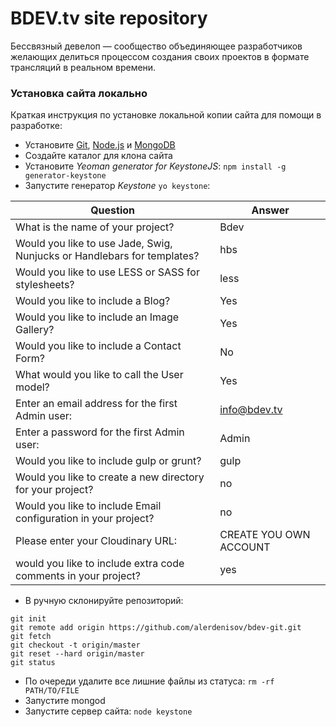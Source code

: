 # BDEV.tv site repository

Бессвязный девелоп — сообщество объединяющее разработчиков желающих делиться процессом создания своих проектов в формате трансляций в реальном времени.

### Установка сайта локально
Краткая инструкция по установке локальной копии сайта для помощи в разработке:
* Установите [Git](https://git-scm.com/), [Node.js](https://nodejs.org) и [MongoDB](www.mongodb.org)
* Создайте каталог для клона сайта
* Установите *Yeoman generator for KeystoneJS*:  ```npm install -g generator-keystone```
* Запустите генератор *Keystone* ```yo keystone```:

| Question | Answer |
| ------------- |-------------|
| What is the name of your project? | Bdev |
| Would you like to use Jade, Swig, Nunjucks or Handlebars for templates? | hbs |
| Would you like to use LESS or SASS for stylesheets? | less |
| Would you like to include a Blog?	| Yes |
| Would you like to include an Image Gallery?	| Yes |
| Would you like to include a Contact Form? 	| No |
| What would you like to call the User model?	| Yes |
| Enter an email address for the first Admin user: 	| info@bdev.tv |
| Enter a password for the first Admin user:	| Admin |
| Would you like to include gulp or grunt?	| gulp |
| Would you like to create a new directory for your project?	| no |
| Would you like to include Email configuration in your project? 	| no |
| Please enter your Cloudinary URL: 	| CREATE YOU OWN ACCOUNT |
| would you like to include extra code comments in your project?	| yes |

* В ручную склонируйте репозиторий: 
```
git init
git remote add origin https://github.com/alerdenisov/bdev-git.git
git fetch
git checkout -t origin/master
git reset --hard origin/master
git status
```
* По очереди удалите все лишние файлы из статуса: ```rm -rf PATH/TO/FILE```
* Запустите mongod
* Запустите сервер сайта: ```node keystone```
